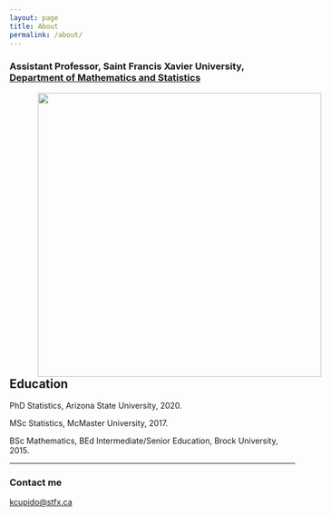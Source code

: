 ```yaml
---
layout: page
title: About
permalink: /about/
---
```

### Assistant Professor, Saint Francis Xavier University, <a href="http://www2.mystfx.ca/math-stats/mathematics-statistics">Department of Mathematics and Statistics</a>

<img align="left" hspace="50" height = "500" src="https://cupidok.github.io/images/KC.jpg" /> 


<hr>





## Education

PhD Statistics, Arizona State University, 2020.

MSc Statistics, McMaster University, 2017.

BSc Mathematics, BEd Intermediate/Senior Education, Brock University, 2015.
<hr>




### Contact me

[kcupido@stfx.ca](mailto:kcupido@stfx.ca)

